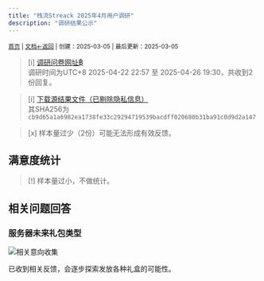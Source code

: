 ```yaml
---
title: "栈流Streack 2025年4月用户调研"
description: "调研结果公示"
---
```

<small id="old_menu"><a href="/Streack/">首页</a> | <a href="/Streack/doc/">文档</a></small><small><a href="../../">←返回</a> |
 创建：2025-03-05 | 最后更新：2025-03-05</small><br>

> [i] [调研问卷网址฿](https://wj.qq.com/s2/21280562/wqrc/)<br>
> 调研时间为UTC+8 2025-04-22 22:57 至 2025-04-26 19:30，共收到2份回复。

> [i] [下载源结果文件（已剔除隐私信息）](./cb9d65a1a6982ea1738fe33c29294719539bacdff020680b31ba91c0d9d2a147.csv)<br>其SHA256为`cb9d65a1a6982ea1738fe33c29294719539bacdff020680b31ba91c0d9d2a147`

> [x] 样本量过少（2份）可能无法形成有效反馈。

## 满意度统计

> [!] 样本量过小，不做统计。

## 相关问题回答

### 服务器未来礼包类型
![](https://s21.ax1x.com/2025/04/26/pETVeWq.png "相关意向收集")

已收到相关反馈，会逐步探索发放各种礼盒的可能性。

<script src="https://rs.kdxiaoyi.top/res/scripts/js/sober@1.0.6.min.js"></script><script src="https://kdxiaoyi.top/Streack/page/js/pmd.js"></script><script src="https://rs.kdxiaoyi.top/res/scripts/js/pmd-reRender.min.js"></script>
